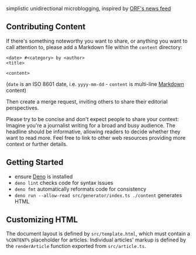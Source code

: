 simplistic unidirectional microblogging, inspired by
[ORF's news feed](https://news.orf.at)


Contributing Content
--------------------

If there's something noteworthy you want to share, or anything you want to call
attention to, please add a Markdown file within the `content` directory:

```
<date> #<category> by <author>
<title>

<content>
```

(`date` is an ISO 8601 date, i.e. `yyyy-mm-dd` - `content` is multi-line
[Markdown](https://commonmark.org) content)

Then create a merge request, inviting others to share their editorial
perspectives.

Please try to be concise and don't expect people to share your context: Imagine
you're a journalist writing for a broad and busy audience. The headline should
be informative, allowing readers to decide whether they want to read more. Feel
free to link to other web resources providing more context or further details.


Getting Started
---------------

* ensure [Deno](https://deno.land) is installed
* `deno lint` checks code for syntax issues
* `deno fmt` automatically reformats code for consistency
* `deno run --allow-read src/generator/index.ts ./content` generates HTML


Customizing HTML
----------------

The document layout is defined by `src/template.html`, which must contain a
`%CONTENT%` placeholder for articles. Individual articles' markup is defined by
the `renderArticle` function exported from `src/article.ts`.
